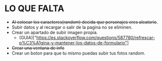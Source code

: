 # LO QUE FALTA
  - <del>Al colocar los caracteres(random) decida que personajes eres aleatorio</del>.
  - Subir datos y al recargar o salir de la pagina no se eliminen.
  - Crear un apartado de subir imagen propia.
    - (GUIA)["https://es.stackoverflow.com/questions/587780/refrescar-p%C3%A1gina-y-mantener-los-datos-de-formulario"]
  - <del>Crear una ventana de info</del>
  - Crear un boton para que tu mismo puedas subir tus fotos random.